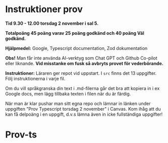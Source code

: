 # Instruktioner prov

**Tid 9.30 - 12.00 torsdag 2 november i sal 5.**

**Totalpoäng 45 poäng varav 25 poäng godkänd och 40 poäng Väl godkänd.**

**Hjälpmedel:** Google, Typescript documentation, Zod dokumentation

**Obs!** Man får inte använda AI-verktyg som Chat GPT och Github Co-pilot eller liknande. 
**Vid misstanke om fusk så avbryts provet för vederbörande.**

**Instruktioner:**
Läraren ger repot vid uppstart. I ```src``` finns det 13 uppgifter. Följ instruktionerna i varje fil. 

Om du vill språkgranska din text i .md-filerna går det bra att kopiera in i ex Google docs, men lägg tillbaka texten i filen när du är färdig.

När man är klar pushar man sitt egna repo och lämnar in länken under uppgiften "Prov Typescript torsdag 2 november" i Canvas.
Kom ihåg att du kan få delpoäng i en uppgift, d.v.s lämna även in icke fullständiga uppgifter!
# Prov-ts
